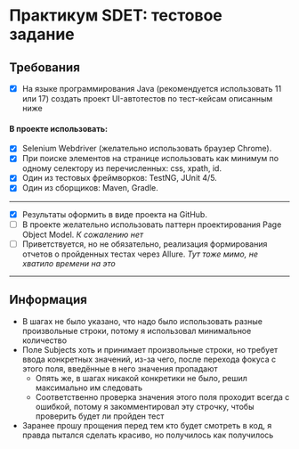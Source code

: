 # Практикум SDET: тестовое задание
## Требования
- [x] На языке программирования Java (рекомендуется использовать 11 или 17) создать проект UI-автотестов по тест-кейсам описанным ниже
 #### В проекте использовать:
- [x] Selenium Webdriver (желательно использовать браузер Chrome).
- [x] При поиске элементов на странице использовать как минимум по одному селектору из перечисленных: css, xpath, id. 
- [x] Один из тестовых фреймворков: TestNG, JUnit 4/5. 
- [x] Один из сборщиков: Maven, Gradle. 
---
- [x] Результаты оформить в виде проекта на GitHub. 
- [ ] В проекте желательно использовать паттерн проектирования Page Object Model.
_К сожалению нет_
- [ ] Приветствуется, но не обязательно, реализация формирования отчетов о пройденных
тестах через Allure.
_Тут тоже мимо, не хватило времени на это_
---
## Информация
- В шагах не было указано, что надо было использовать разные произвольные строки, потому я использовал минимальное количество
- Поле Subjects хоть и принимает произвольные строки, но требует ввода конкретных значений, из-за чего, после перехода фокуса с этого поля, введённые в него значения пропадают
	- Опять же, в шагах никакой конкретики не было, решил максимально им следовать
	- Соответственно проверка значения этого поля проходит всегда с ошибкой, потому я закомментировал эту строчку, чтобы проверить будет ли пройден тест
- Заранее прошу прощения перед тем кто будет смотреть в код, я правда пытался сделать красиво, но получилось как получилось
